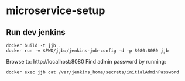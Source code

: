 # microservice-setup

## Run dev jenkins
```
docker build -t jjb .
docker run -v $PWD/jjb:/jenkins-job-config -d -p 8080:8080 jjb
```

Browse to: http://localhost:8080
Find admin password by running:
```
docker exec jjb cat /var/jenkins_home/secrets/initialAdminPassword
```

